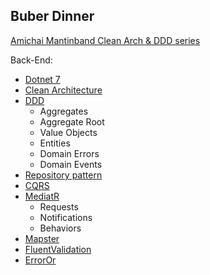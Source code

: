 Buber Dinner
---
[Amichai Mantinband Clean Arch & DDD series](https://www.youtube.com/@amantinband)

Back-End:
* [Dotnet 7](https://dotnet.microsoft.com/en-us/)
* [Clean Architecture](https://blog.cleancoder.com/uncle-bob/2012/08/13/the-clean-architecture.html)
* [DDD](https://en.wikipedia.org/wiki/Domain-driven_design)
  * Aggregates
  * Aggregate Root
  * Value Objects
  * Entities
  * Domain Errors
  * Domain Events
* [Repository pattern](https://learn.microsoft.com/en-us/dotnet/architecture/microservices/microservice-ddd-cqrs-patterns/infrastructure-persistence-layer-design)
* [CQRS](https://martinfowler.com/bliki/CQRS.html)
* [MediatR](https://github.com/jbogard/MediatR)
  * Requests
  * Notifications
  * Behaviors
* [Mapster](https://github.com/MapsterMapper/Mapster)
* [FluentValidation](https://github.com/FluentValidation/FluentValidation)
* [ErrorOr](https://github.com/amantinband/error-or)
